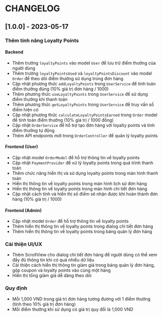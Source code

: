 # CHANGELOG

## [1.0.0] - 2023-05-17

### Thêm tính năng Loyalty Points

#### Backend
- Thêm trường `loyaltyPoints` vào model `User` để lưu trữ điểm thưởng của người dùng
- Thêm trường `loyaltyPointsUsed` và `loyaltyPointsDiscount` vào model `Order` để theo dõi điểm thưởng sử dụng trong đơn hàng
- Cập nhật phương thức `addLoyaltyPoints` trong `UserService` để tính toán điểm thưởng đúng (10% giá trị đơn hàng / 1000)
- Thêm phương thức `useLoyaltyPoints` trong `UserService` để sử dụng điểm thưởng khi thanh toán
- Thêm phương thức `getLoyaltyPoints` trong `UserService` để truy vấn số điểm hiện có
- Cập nhật phương thức `calculateLoyaltyPointsEarned` trong `Order` model để tính toán điểm thưởng (10% giá trị / 1000 đồng)
- Cập nhật `OrderService` để hỗ trợ tạo đơn hàng với loyalty points và tính điểm thưởng tự động
- Thêm API endpoints mới trong `OrderController` để quản lý loyalty points

#### Frontend (User)
- Cập nhật model `OrderModel` để hỗ trợ thông tin về loyalty points
- Cập nhật `PaymentProvider` để xử lý loyalty points trong quá trình thanh toán
- Thêm chức năng hiển thị và sử dụng loyalty points trong màn hình thanh toán
- Hiển thị thông tin về loyalty points trong màn hình lịch sử đơn hàng
- Hiển thị thông tin về loyalty points trong màn hình chi tiết đơn hàng
- Cập nhật cách tính và hiển thị số điểm sẽ nhận được khi hoàn thành đơn hàng (10% giá trị / 1000)

#### Frontend (Admin)
- Cập nhật model `Order` để hỗ trợ thông tin về loyalty points
- Thêm hiển thị thông tin về loyalty points trong dialog chi tiết đơn hàng
- Thêm hiển thị thông tin về loyalty points trong bảng quản lý đơn hàng

### Cải thiện UI/UX
- Thêm ScrollView cho dialog chi tiết đơn hàng để người dùng có thể xem đầy đủ thông tin khi có quá nhiều dữ liệu
- Cải thiện cách hiển thị thông tin giảm giá trong bảng quản lý đơn hàng, gộp coupon và loyalty points vào cùng một hàng
- Hiển thị tổng giảm giá dễ dàng theo dõi

### Quy định
- Mỗi 1,000 VND trong giá trị đơn hàng tương đương với 1 điểm thưởng (tính theo 10% giá trị đơn hàng)
- Mỗi điểm thưởng khi sử dụng có giá trị quy đổi là 1,000 VND 